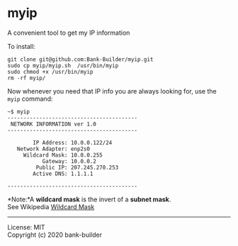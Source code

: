 # myip 
A convenient tool to get my IP information

To install:

```
git clone git@github.com:Bank-Builder/myip.git
sudo cp myip/myip.sh  /usr/bin/myip
sudo chmod +x /usr/bin/myip
rm -rf myip/
```

Now whenever you need that IP info you are always looking for, use the `myip` command:
```
~$ myip
-----------------------------------------
 NETWORK INFORMATION ver 1.0             
-----------------------------------------

        IP Address: 10.0.0.122/24
   Network Adapter: enp2s0
     Wildcard Mask: 10.0.0.255
           Gateway: 10.0.0.2
         Public IP: 207.245.270.253
        Active DNS: 1.1.1.1

-----------------------------------------
```

*Note:*A **wildcard mask** is the invert of a **subnet mask**.<br>
See Wikipedia [Wildcard Mask](https://en.wikipedia.org/wiki/Wildcard_mask)


---
 License: MIT<br>
 Copyright (c) 2020 bank-builder
 
